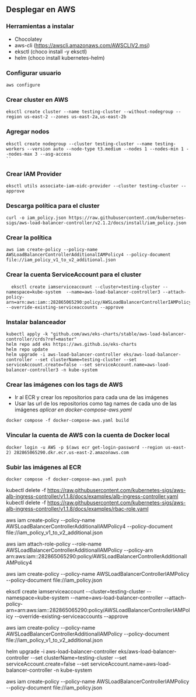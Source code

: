 ## Desplegar en AWS

### Herramientas a instalar

- Chocolatey
- aws-cli (https://awscli.amazonaws.com/AWSCLIV2.msi)
- eksctl (choco install -y eksctl)
- helm (choco install kubernetes-helm)

### Configurar usuario

```
aws configure
```

### Crear cluster en AWS

```
eksctl create cluster --name testing-cluster --without-nodegroup --region us-east-2 --zones us-east-2a,us-east-2b
```

### Agregar nodos

```
eksctl create nodegroup --cluster testing-cluster --name testing-workers --version auto --node-type t3.medium --nodes 1 --nodes-min 1 --nodes-max 3 --asg-access
``
```

### Crear IAM Provider

```
eksctl utils associate-iam-oidc-provider --cluster testing-cluster --approve
```

### Descarga política para el cluster

```
curl -o iam_policy.json https://raw.githubusercontent.com/kubernetes-sigs/aws-load-balancer-controller/v2.1.2/docs/install/iam_policy.json
```

### Crear la política

```
aws iam create-policy --policy-name AWSLoadBalancerControllerAdditionalIAMPolicy4 --policy-document file://iam_policy_v1_to_v2_additional.json
```

### Crear la cuenta ServiceAccount para el cluster

```
  eksctl create iamserviceaccount --cluster=testing-cluster --namespace=kube-system  --name=aws-load-balancer-controller3 --attach-policy-arn=arn:aws:iam::282865065290:policy/AWSLoadBalancerControllerIAMPolicy2 --override-existing-serviceaccounts --approve
```

### Instalar balanceador

```
kubectl apply -k "github.com/aws/eks-charts/stable/aws-load-balancer-controller/crds?ref=master"
helm repo add eks https://aws.github.io/eks-charts
helm repo update
helm upgrade -i aws-load-balancer-controller eks/aws-load-balancer-controller --set clusterName=testing-cluster --set serviceAccount.create=false --set serviceAccount.name=aws-load-balancer-controller3 -n kube-system
```

### Crear las imágenes con los tags de AWS

- Ir al ECR y crear los repositorios para cada una de las imágenes
- Usar las url de los repositorios como tag names de cada uno de las imágenes
  _aplicar en docker-compose-aws.yaml_

```
docker compose -f docker-compose-aws.yaml build
```

### Vincular la cuenta de AWS con la cuenta de Docker local

```
docker login -u AWS -p $(aws ecr get-login-password --region us-east-2) 282865065290.dkr.ecr.us-east-2.amazonaws.com
```

### Subir las imágenes al ECR

```
docker compose -f docker-compose-aws.yaml push
```

kubectl delete -f https://raw.githubusercontent.com/kubernetes-sigs/aws-alb-ingress-controller/v1.1.8/docs/examples/alb-ingress-controller.yaml
kubectl delete -f https://raw.githubusercontent.com/kubernetes-sigs/aws-alb-ingress-controller/v1.1.8/docs/examples/rbac-role.yaml

aws iam create-policy --policy-name AWSLoadBalancerControllerAdditionalIAMPolicy4 --policy-document file://iam_policy_v1_to_v2_additional.json

aws iam attach-role-policy --role-name AWSLoadBalancerControllerAdditionalIAMPolicy --policy-arn arn:aws:iam::282865065290:policy/AWSLoadBalancerControllerAdditionalIAMPolicy4

aws iam create-policy --policy-name AWSLoadBalancerControllerIAMPolicy --policy-document file://iam_policy.json

eksctl create iamserviceaccount --cluster=testing-cluster --namespace=kube-system --name=aws-load-balancer-controller --attach-policy-arn=arn:aws:iam::282865065290:policy/AWSLoadBalancerControllerIAMPolicy --override-existing-serviceaccounts --approve

aws iam create-policy --policy-name AWSLoadBalancerControllerAdditionalIAMPolicy --policy-document file://iam_policy_v1_to_v2_additional.json

helm upgrade -i aws-load-balancer-controller eks/aws-load-balancer-controller --set clusterName=testing-cluster --set serviceAccount.create=false --set serviceAccount.name=aws-load-balancer-controller -n kube-system

aws iam create-policy --policy-name AWSLoadBalancerControllerIAMPolicy --policy-document file://iam_policy.json
